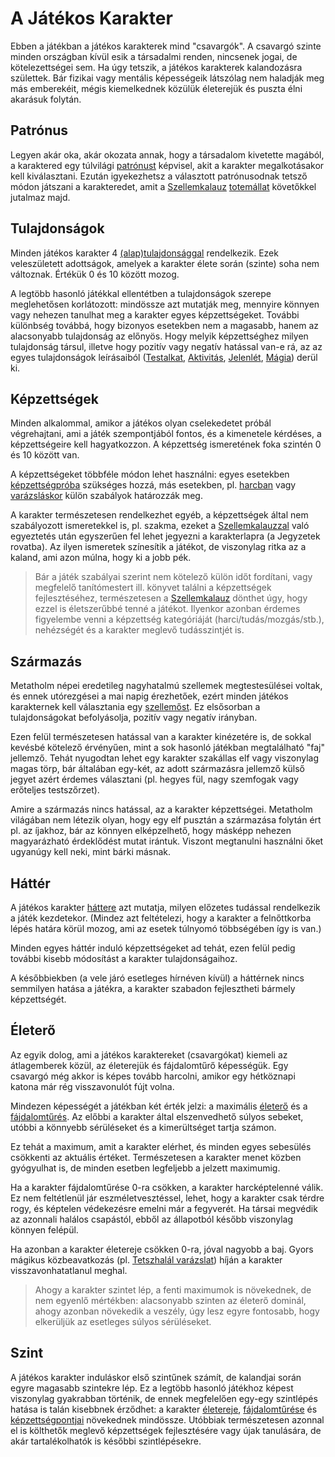# A Játékos Karakter

Ebben a játékban a játékos karakterek mind "csavargók". A csavargó szinte minden országban kívül esik a társadalmi renden, nincsenek jogai, de kötelezettségei sem. Ha úgy tetszik, a játékos karakterek kalandozásra születtek. Bár fizikai vagy mentális képességeik látszólag nem haladják meg más emberekéit, mégis kiemelkednek közülük életerejük és puszta élni akarásuk folytán.

## Patrónus

Legyen akár oka, akár okozata annak, hogy a társadalom kivetette magából, a karaktered egy túlvilági [patrónust](character:patron) képvisel, akit a karakter megalkotásakor kell kiválasztani. Ezután igyekezhetsz a választott patrónusodnak tetsző módon játszani a karakteredet, amit a [Szellemkalauz](world:concepts:spirit_guide) [totemállat](character:spirit_animals) követőkkel jutalmaz majd.

## Tulajdonságok

Minden játékos karakter 4 [(alap)tulajdonsággal](character:abilities) rendelkezik. Ezek veleszületett adottságok, amelyek a karakter élete során (szinte) soha nem változnak. Értékük 0 és 10 között mozog.

A legtöbb hasonló játékkal ellentétben a tulajdonságok szerepe meglehetősen korlátozott: mindössze azt mutatják meg, mennyire könnyen vagy nehezen tanulhat meg a karakter egyes képzettségeket. További különbség továbbá, hogy bizonyos esetekben nem a magasabb, hanem az alacsonyabb tulajdonság az előnyös. Hogy melyik képzettséghez milyen tulajdonság társul, illetve hogy pozitív vagy negatív hatással van-e rá, az az egyes tulajdonságok leírásaiból ([Testalkat](ability:build), [Aktivitás](ability:activity), [Jelenlét](ability:presence), [Mágia](ability:magic)) derül ki.

## Képzettségek

Minden alkalommal, amikor a játékos olyan cselekedetet próbál végrehajtani, ami a játék szempontjából fontos, és a kimenetele kérdéses, a képzettségeire kell hagyatkozzon. A képzettség ismeretének foka szintén 0 és 10 között van.

A képzettségeket többféle módon lehet használni: egyes esetekben [képzettségpróba](rule:skill_check) szükséges hozzá, más esetekben, pl. [harcban](rule:combat) vagy [varázsláskor](rule:magic) külön szabályok határozzák meg.

A karakter természetesen rendelkezhet egyéb, a képzettségek által nem szabályozott ismeretekkel is, pl. szakma, ezeket a [Szellemkalauzzal](world:concepts:spirit_guide) való egyeztetés után egyszerűen fel lehet jegyezni a karakterlapra (a Jegyzetek rovatba). Az ilyen ismeretek színesítik a játékot, de viszonylag ritka az a kaland, ami azon múlna, hogy ki a jobb pék.

> [note]: #
Bár a játék szabályai szerint nem kötelező külön időt fordítani, vagy megfelelő tanítómestert ill. könyvet találni a képzettségek fejlesztéséhez, természetesen a [Szellemkalauz](world:concepts:spirit_guide) dönthet úgy, hogy ezzel is életszerűbbé tenné a játékot. Ilyenkor azonban érdemes figyelembe venni a képzettség kategóriáját (harci/tudás/mozgás/stb.), nehézségét és a karakter meglevő tudásszintjét is.

## Származás

Metatholm népei eredetileg nagyhatalmú szellemek megtestesülései voltak, és ennek utórezgései a mai napig érezhetőek, ezért minden játékos karakternek kell választania egy [szellemőst](character:ancestry). Ez elsősorban a tulajdonságokat befolyásolja, pozitív vagy negatív irányban.

Ezen felül természetesen hatással van a karakter kinézetére is, de sokkal kevésbé kötelező érvényűen, mint a sok hasonló játékban megtalálható "faj" jellemző. Tehát nyugodtan lehet egy karakter szakállas elf vagy viszonylag magas törp, bár általában egy-két, az adott származásra jellemző külső jegyet azért érdemes választani (pl. hegyes fül, nagy szemfogak vagy erőteljes testszőrzet).

Amire a származás nincs hatással, az a karakter képzettségei. Metatholm világában nem létezik olyan, hogy egy elf pusztán a származása folytán ért pl. az íjakhoz, bár az könnyen elképzelhető, hogy másképp nehezen magyarázható érdeklődést mutat irántuk. Viszont megtanulni használni őket ugyanúgy kell neki, mint bárki másnak.

## Háttér

A játékos karakter [háttere](character:background) azt mutatja, milyen előzetes tudással rendelkezik a játék kezdetekor. (Mindez azt feltételezi, hogy a karakter a felnőttkorba lépés határa körül mozog, ami az esetek túlnyomó többségében így is van.)

Minden egyes háttér induló képzettségeket ad tehát, ezen felül pedig további kisebb módosítást a karakter tulajdonságaihoz.

A későbbiekben (a vele járó esetleges hírnéven kívül) a háttérnek nincs semmilyen hatása a játékra, a karakter szabadon fejlesztheti bármely képzettségét.

## Életerő

Az egyik dolog, ami a játékos karaktereket (csavargókat) kiemeli az átlagemberek közül, az életerejük és fájdalomtűrő képességük. Egy csavargó még akkor is képes tovább harcolni, amikor egy hétköznapi katona már rég visszavonulót fújt volna.

Mindezen képességét a játékban két érték jelzi: a maximális [életerő](character:ep) és a [fájdalomtűrés](character:fp). Az előbbi a karakter által elszenvedhető súlyos sebeket, utóbbi a könnyebb sérüléseket és a kimerültséget tartja számon.

Ez tehát a maximum, amit a karakter elérhet, és minden egyes sebesülés csökkenti az aktuális értéket. Természetesen a karakter menet közben gyógyulhat is, de minden esetben legfeljebb a jelzett maximumig.

Ha a karakter fájdalomtűrése 0-ra csökken, a karakter harcképtelenné válik. Ez nem feltétlenül jár eszméletvesztéssel, lehet, hogy a karakter csak térdre rogy, és képtelen védekezésre emelni már a fegyverét. Ha társai megvédik az azonnali halálos csapástól, ebből az állapotból később viszonylag könnyen felépül.

Ha azonban a karakter életereje csökken 0-ra, jóval nagyobb a baj. Gyors mágikus közbeavatkozás (pl. [Tetszhalál varázslat](spell:suspended_animation)) híján a karakter visszavonhatatlanul meghal.

> [note]: #
Ahogy a karakter szintet lép, a fenti maximumok is növekednek, de nem egyenlő mértékben: alacsonyabb szinten az életerő dominál, ahogy azonban növekedik a veszély, úgy lesz egyre fontosabb, hogy elkerüljük az esetleges súlyos sérüléseket.

## Szint

A játékos karakter induláskor első szintűnek számít, de kalandjai során egyre magasabb szintekre lép. Ez a legtöbb hasonló játékhoz képest viszonylag gyakrabban történik, de ennek megfelelően egy-egy szintlépés hatása is talán kisebbnek érződhet: a karakter [életereje](character:ep), [fájdalomtűrése](character:fp) és [képzettségpontjai](character:kp) növekednek mindössze. Utóbbiak természetesen azonnal el is költhetők meglevő képzettségek fejlesztésére vagy újak tanulására, de akár tartalékolhatók is későbbi szintlépésekre.
